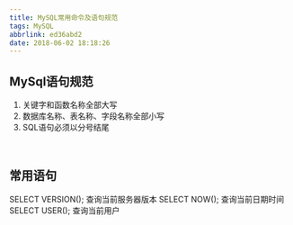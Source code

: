 ```yaml
---
title: MySQL常用命令及语句规范
tags: MySQL
abbrlink: ed36abd2
date: 2018-06-02 18:18:26
---
```




## MySql语句规范
1. 关键字和函数名称全部大写
2. 数据库名称、表名称、字段名称全部小写
3. SQL语句必须以分号结尾


<br>

## 常用语句
SELECT VERSION();   查询当前服务器版本
SELECT NOW();       查询当前日期时间
SELECT USER();      查询当前用户
<!--more-->